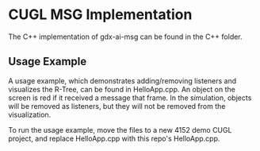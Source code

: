 # CUGL MSG Implementation

The C++ implementation of gdx-ai-msg can be found in the C++ folder.

## Usage Example

A usage example, which demonstrates adding/removing listeners and visualizes
the R-Tree, can be found in HelloApp.cpp. An object on the screen is red if it
received a message that frame. In the simulation, objects will be removed as
listeners, but they will not be removed from the visualization.

To run the usage example, move the files to a new 4152 demo CUGL project, and
replace HelloApp.cpp with this repo's HelloApp.cpp.
